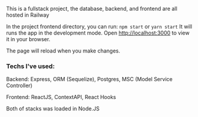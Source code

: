 This is a fullstack project, the database, backend, and frontend are all hosted in Railway

In the project frontend directory, you can run: `npm start` or `yarn start`
It will runs the app in the development mode.
Open [http://localhost:3000](http://localhost:3000) to view it in your browser.

The page will reload when you make changes.

### Techs I've used: 
  <p>Backend: Express, ORM (Sequelize), Postgres, MSC (Model Service Controller) </P>
  <p>Frontend: ReactJS, ContextAPI, React Hooks</p>
  <p>Both of stacks was loaded in Node.JS</p>
